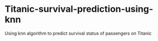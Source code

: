 # Titanic-survival-prediction-using-knn
Using knn algorithm to predict survival status of passengers on Titanic
